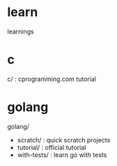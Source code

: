 # learn
learnings

# c
c/ : cprogramming.com tutorial

# golang
golang/
 - scratch/ : quick scratch projects
 - tutorial/ : official tutorial
 - with-tests/ : learn go with tests
